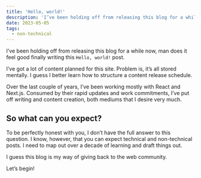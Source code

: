 ```yaml
---
title: 'Hello, world!'
description: 'I’ve been holding off from releasing this blog for a while now, man does it feel good finally writing this `Hello, world!` post.'
date: 2023-05-05
tags:
  - non-technical
---
```


I’ve been holding off from releasing this blog for a while now, man does it feel good finally writing this `Hello, world!` post.

I’ve got a lot of content planned for this site. Problem is, it’s all stored mentally. I guess I better learn how to structure a content release schedule.

Over the last couple of years, I’ve been working mostly with React and Next.js. Consumed by their rapid updates and work commitments, I’ve put off writing and content creation, both mediums that I desire very much.

## So what can you expect?

To be perfectly honest with you, I don’t have the full answer to this question. I know, however, that you can expect technical and non-technical posts. I need to map out over a decade of learning and draft things out.

I guess this blog is my way of giving back to the web community.

Let’s begin!
